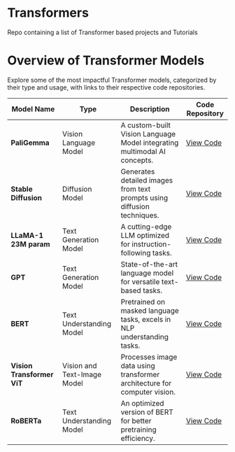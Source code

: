 # Transformers
Repo containing a list of Transformer based projects and Tutorials


# Overview of Transformer Models

Explore some of the most impactful Transformer models, categorized by their type and usage, with links to their respective code repositories.

| **Model Name** | **Type** | **Description** | **Code Repository** |
|-------|------|----------|------|
| **PaliGemma** | Vision Language Model | A custom-built Vision Language Model integrating multimodal AI concepts.| [View Code](https://github.com/Jkanishkha0305/LLMs-from-Scratch/tree/main/PaliGemma) |
| **Stable Diffusion** | Diffusion Model | Generates detailed images from text prompts using diffusion techniques. | [View Code](#)  
| **LLaMA-1 23M param** | Text Generation Model | A cutting-edge LLM optimized for instruction-following tasks. | [View Code](https://github.com/Jkanishkha0305/LLMs-from-Scratch/tree/main/LLaMA-1-2.3M) |
| **GPT** | Text Generation Model | State-of-the-art language model for versatile text-based tasks. | [View Code](#) |
| **BERT** | Text Understanding Model | Pretrained on masked language tasks, excels in NLP understanding tasks. | [View Code](#) |
| **Vision Transformer ViT** | Vision and Text-Image Model | Processes image data using transformer architecture for computer vision. | [View Code](#) |
| **RoBERTa** | Text Understanding Model | An optimized version of BERT for better pretraining efficiency. | [View Code](#) |


